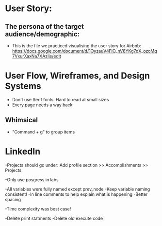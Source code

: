# User Story:
## The persona of the target audience/demographic:

- This is the file we practiced visualising the user story for Airbnb:
    https://docs.google.com/document/d/1OyzauV4FlO_nV8YKg7qX_ozoMq7VxurXaxNa7XAzIjs/edit


# User Flow, Wireframes, and Design Systems

- Don't use Serif fonts. Hard to read at small sizes
- Every page needs a way back

## Whimsical

- "Command + g" to group items


# LinkedIn

-Projects should go under:
    Add profile section >> Accomplishments >> Projects





-Only use posgress in labs



-All variables were fully named except prev_node
-Keep variable naming consistent!
-In line comments to help explain what is happening
-Better spacing

-Time complexity was best case!

-Delete print statments
-Delete old execute code



